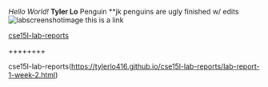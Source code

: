 *Hello World!*
**Tyler Lo**
Penguin
**jk penguins are ugly
finished w/ edits
![labscreenshotimage
](lab2screenshot.PNG)
this is a link

[cse15l-lab-reports](cse15l-lab-reports.html)

++++++++

cse15l-lab-reports(https://tylerlo416.github.io/cse15l-lab-reports/lab-report-1-week-2.html)